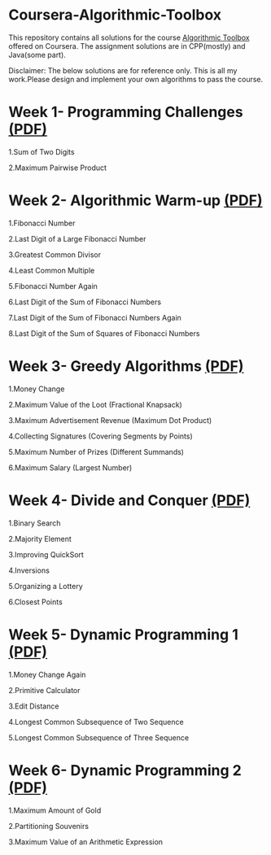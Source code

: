 # Coursera-Algorithmic-Toolbox

This repository contains all solutions for the course [Algorithmic Toolbox](https://www.coursera.org/learn/algorithmic-toolbox/) offered on Coursera. The assignment solutions are in CPP(mostly) and Java(some part).

Disclaimer: The below solutions are for reference only. This is all my work.Please design and implement your own algorithms to pass the course.

# Week 1- Programming Challenges [(PDF)](https://github.com/dnmanveet/Coursera-Algorithmic-Toolbox/blob/master/week1_programming_challenges/week1_programming_challenges.pdf)


1.Sum of Two Digits

2.Maximum Pairwise Product


# Week 2- Algorithmic Warm-up [(PDF)](https://github.com/dnmanveet/Coursera-Algorithmic-Toolbox/blob/master/week2_algorithmic_warmup/week2_algorithmic_warmup.pdf)


1.Fibonacci Number

2.Last Digit of a Large Fibonacci Number

3.Greatest Common Divisor

4.Least Common Multiple

5.Fibonacci Number Again

6.Last Digit of the Sum of Fibonacci Numbers

7.Last Digit of the Sum of Fibonacci Numbers Again

8.Last Digit of the Sum of Squares of Fibonacci Numbers


# Week 3- Greedy Algorithms [(PDF)](https://github.com/dnmanveet/Coursera-Algorithmic-Toolbox/blob/master/week3_greedy_algorithms/week3_greedy_algorithms.pdf)


1.Money Change

2.Maximum Value of the Loot (Fractional Knapsack)

3.Maximum Advertisement Revenue (Maximum Dot Product)

4.Collecting Signatures (Covering Segments by Points)

5.Maximum Number of Prizes (Different Summands)

6.Maximum Salary (Largest Number)


# Week 4- Divide and Conquer [(PDF)](https://github.com/dnmanveet/Coursera-Algorithmic-Toolbox/blob/master/week4_divide_and_conquer/week4_divide_and_conquer.pdf)



1.Binary Search

2.Majority Element

3.Improving QuickSort

4.Inversions

5.Organizing a Lottery

6.Closest Points


# Week 5- Dynamic Programming 1 [(PDF)](https://github.com/dnmanveet/Coursera-Algorithmic-Toolbox/blob/master/week5_dynamic_programming1/week5_dynamic_programming1.pdf)


1.Money Change Again

2.Primitive Calculator

3.Edit Distance

4.Longest Common Subsequence of Two Sequence

5.Longest Common Subsequence of Three Sequence


# Week 6- Dynamic Programming 2 [(PDF)](https://github.com/dnmanveet/Coursera-Algorithmic-Toolbox/blob/master/week6_dynamic_programming2/week6_dynamic_programming2.pdf)


1.Maximum Amount of Gold

2.Partitioning Souvenirs

3.Maximum Value of an Arithmetic Expression

